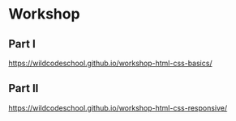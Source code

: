 # Workshop

## Part I
https://wildcodeschool.github.io/workshop-html-css-basics/

## Part II
https://wildcodeschool.github.io/workshop-html-css-responsive/